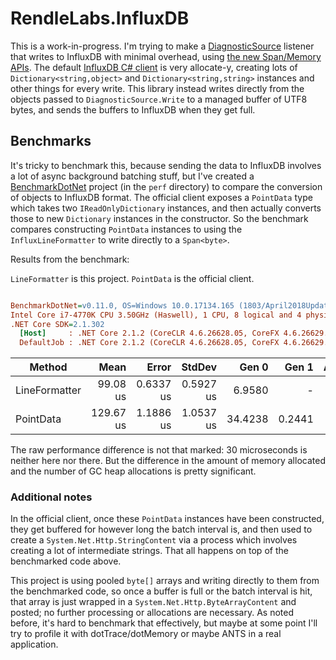 # RendleLabs.InfluxDB

This is a work-in-progress. I'm trying to make a [DiagnosticSource](https://github.com/dotnet/corefx/blob/master/src/System.Diagnostics.DiagnosticSource/src/DiagnosticSourceUsersGuide.md)
listener that writes to InfluxDB with minimal overhead, using [the new Span/Memory APIs](https://www.codemag.com/Article/1807051/Introducing-.NET-Core-2.1-Flagship-Types-Span-T-and-Memory-T).
The default [InfluxDB C# client](https://github.com/influxdata/influxdb-csharp) is very allocate-y, creating lots of
`Dictionary<string,object>` and `Dictionary<string,string>` instances and other things for every write. This library instead
writes directly from the objects passed to `DiagnosticSource.Write` to a managed buffer of UTF8 bytes,
and sends the buffers to InfluxDB when they get full.

## Benchmarks

It's tricky to benchmark this, because sending the data to InfluxDB involves a lot of async background batching stuff,
but I've created a [BenchmarkDotNet](https://benchmarkdotnet.org) project (in the `perf` directory) to compare the conversion
of objects to InfluxDB format.
The official client exposes a `PointData` type which takes two `IReadOnlyDictionary` instances, and then actually converts those
to new `Dictionary` instances in the constructor. So the benchmark compares constructing `PointData` instances to using the
`InfluxLineFormatter` to write directly to a `Span<byte>`.

Results from the benchmark:

`LineFormatter` is this project. `PointData` is the official client.

``` ini

BenchmarkDotNet=v0.11.0, OS=Windows 10.0.17134.165 (1803/April2018Update/Redstone4)
Intel Core i7-4770K CPU 3.50GHz (Haswell), 1 CPU, 8 logical and 4 physical cores
.NET Core SDK=2.1.302
  [Host]     : .NET Core 2.1.2 (CoreCLR 4.6.26628.05, CoreFX 4.6.26629.01), 64bit RyuJIT
  DefaultJob : .NET Core 2.1.2 (CoreCLR 4.6.26628.05, CoreFX 4.6.26629.01), 64bit RyuJIT


```
|        Method |      Mean |     Error |    StdDev |   Gen 0 |  Gen 1 | Allocated |
|-------------- |----------:|----------:|----------:|--------:|-------:|----------:|
| LineFormatter |  99.08 us | 0.6337 us | 0.5927 us |  6.9580 |      - |  28.52 KB |
|     PointData | 129.67 us | 1.1886 us | 1.0537 us | 34.4238 | 0.2441 | 141.02 KB |

The raw performance difference is not that marked: 30 microseconds is neither here nor there. But the difference in the
amount of memory allocated and the number of GC heap allocations is pretty significant.

### Additional notes

In the official client, once these `PointData` instances have been constructed, they get buffered for however long the batch interval
is, and then used to create a `System.Net.Http.StringContent` via a process which involves creating a lot of intermediate strings.
That all happens on top of the benchmarked code above.

This project is using pooled `byte[]` arrays and writing directly to them from the benchmarked code, so once a buffer is full or the
batch interval is hit, that array is just wrapped in a `System.Net.Http.ByteArrayContent` and posted; no further processing or
allocations are necessary. As noted before, it's hard to benchmark that effectively, but maybe at some point I'll try to profile it with
dotTrace/dotMemory or maybe ANTS in a real application.
